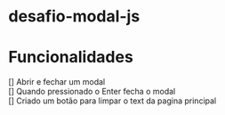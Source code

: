 # desafio-modal-js


<h1> Funcionalidades </h1>
[] Abrir e fechar um modal<br/>
[] Quando pressionado o Enter fecha o modal<br/>
[] Criado um botão para limpar o text da pagina principal<br/>
